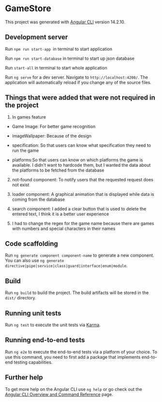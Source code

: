 # GameStore

This project was generated with [Angular CLI](https://github.com/angular/angular-cli) version 14.2.10.

## Development server

Run `npm run start-app `in terminal to start application

Run `npm run start-database` in terminal to start up json database

Run `start-all` in terminal to start whole application

Run `ng serve` for a dev server. Navigate to `http://localhost:4200/`. The application will automatically reload if you change any of the source files.

## Things that were added that were not required in the project

1. In games feature

- Game Image: For better game recognition

- imageWallpaper: Because of the design

- specification: So that users can know what specification they need to run the game

- platforms:So that users can know on which platforms the game is available.
  I didn't want to hardcode them, but I wanted the data about the platforms to be fetched from the database

2. not-found component: To notify users that the requested request does not exist

3. loader component: A graphical animation that is displayed while data is coming from the database

4. search component: I added a clear button that is used to delete the entered text, I think it is a better user experience

5. I had to change the regex for the game name because there are games with numbers and special characters in their names

## Code scaffolding

Run `ng generate component component-name` to generate a new component. You can also use `ng generate directive|pipe|service|class|guard|interface|enum|module`.

## Build

Run `ng build` to build the project. The build artifacts will be stored in the `dist/` directory.

## Running unit tests

Run `ng test` to execute the unit tests via [Karma](https://karma-runner.github.io).

## Running end-to-end tests

Run `ng e2e` to execute the end-to-end tests via a platform of your choice. To use this command, you need to first add a package that implements end-to-end testing capabilities.

## Further help

To get more help on the Angular CLI use `ng help` or go check out the [Angular CLI Overview and Command Reference](https://angular.io/cli) page.
